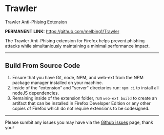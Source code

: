 # Trawler
Trawler Anti-Phising Extension

**PERMANENT LINK:** https://github.com/melbing1/Trawler

The Trawler Anti-Phising extension for Firefox helps prevent phishing attacks while simultaniously maintaining a minimal performance impact.

---
## Build From Source Code

1. Ensure that you have Git, node, NPM, and web-ext from the NPM package manager installed on your machine.
2. Inside of the "extension" and "server" directories run: `npm ci` to install all nodeJS dependencies.
3. Remaining inside of the extension folder, run `web-ext build` to create an artifact that can be installed in Firefox Developer Edition or any other copies of Firefox which do not require extensions to be codesigned.

---

Please sumbit any issues you may have via the [Github issues](https://github.com/melbing1/Trawler/issues) page, thank you!
